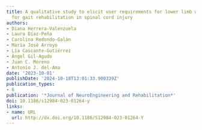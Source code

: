 ```yaml
---
title: A qualitative study to elicit user requirements for lower limb wearable exoskeletons
  for gait rehabilitation in spinal cord injury
authors:
- Diana Herrera-Valenzuela
- Laura Díaz-Peña
- Carolina Redondo-Galán
- María José Arroyo
- Lía Cascante-Gutiérrez
- Ángel Gil-Agudo
- Juan C. Moreno
- Antonio J. del-Ama
date: '2023-10-01'
publishDate: '2024-10-18T13:01:33.900339Z'
publication_types:
- 6
publication: '*Journal of NeuroEngineering and Rehabilitation*'
doi: 10.1186/s12984-023-01264-y
links:
- name: URL
  url: http://dx.doi.org/10.1186/S12984-023-01264-Y
---
```

